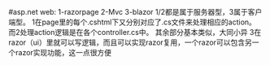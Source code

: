 #asp.net web: 1-razorpage  2-Mvc 3-blazor
1/2都是属于服务器型，3属于客户端型。
1在page里的每个.cshtml下又分别对应了.cs文件来处理相应的action。
而2处理action逻辑是在各个controller.cs中。 其余部分基本类似，大同小异
3在razor（ui）里就可以写逻辑，而且可以实现razor复用，一个razor可以包含另一个razor实现功能，这一点很方便
